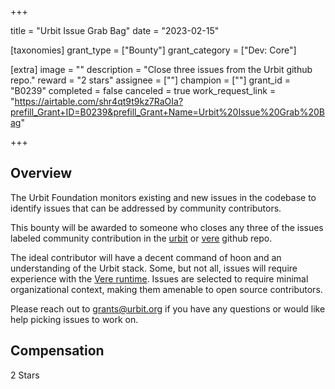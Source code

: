 +++

title = "Urbit Issue Grab Bag"
date = "2023-02-15"

[taxonomies]
grant_type = ["Bounty"]
grant_category = ["Dev: Core"]

[extra]
image = ""
description = "Close three issues from the Urbit github repo."
reward = "2 stars"
assignee = [""]
champion = [""]
grant_id = "B0239"
completed = false
canceled = true
work_request_link = "https://airtable.com/shr4qt9t9kz7RaOIa?prefill_Grant+ID=B0239&prefill_Grant+Name=Urbit%20Issue%20Grab%20Bag"

+++

## Overview


The Urbit Foundation monitors existing and new issues in the codebase to identify issues that can be addressed by community contributors. 

This bounty will be awarded to someone who closes any three of the issues labeled community contribution in the [urbit](https://github.com/urbit/urbit/labels/community%20contribution) or [vere](https://github.com/urbit/vere/labels/community%20contribution) github repo. 

The ideal contributor will have a decent command of hoon and an understanding of the Urbit stack. Some, but not all, issues will require experience with the [Vere runtime](https://github.com/urbit/vere). Issues are selected to require minimal organizational context, making them amenable to open source contributors.

Please reach out to grants@urbit.org if you have any questions or would like help picking issues to work on.

## Compensation

2 Stars
